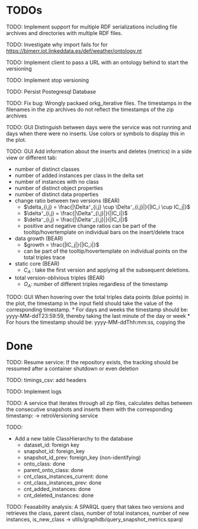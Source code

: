 # TODOs
TODO: Implement support for multiple RDF serializations including file archives and directories with multiple RDF files.

TODO: Investigate why import fails for for https://bimerr.iot.linkeddata.es/def/weather/ontology.nt

TODO: Implement client to pass a URL with an ontology behind to start the versioning

TODO: Implement stop versioning

TODO: Persist Postegresql Database

TODO: Fix bug: Wrongly packaed orkg_iterative files. The timestamps in the filenames in the zip archives do not reflect the timestamps of the zip archives

TODO: GUI
Distinguish between days were the service was not running and days when there were no inserts. Use colors or symbols to display this in the plot.

TODO: GUI
Add information about the inserts and deletes (metrics) in a side view or different tab:
* number of distinct classes
* number of added instances per class in the delta set
* number of instances with no class
* number of distinct object properties
* number of distinct data properties
* change ratio between two versions (BEAR)
    * $\delta_{i,j} = \frac{|\Delta⁺_{i,j} \cup \Delta⁻_{i,j}|}{|IC_i \cup IC_j|}$
    * $\delta⁺_{i,j} = \frac{|\Delta⁺_{i,j}|}{|IC_i|}$
    * $\delta⁻_{i,j} = \frac{|\Delta⁻_{i,j}|}{|IC_i|}$
    * positive and negative change ratios can be part of the tooltip/hovertemplate on individual bars on the insert/delete trace
* data growth  (BEAR)
    * $growth = \frac{|IC_j|}{|IC_i|}$
    * can be part of the tooltip/hovertemplate on individual points on the total triples trace
* static core (BEAR)
    * $C_A$ : take the first version and applying all the subsequent deletions.
* total version-oblivious triples  (BEAR)
    * $O_A$: number of different triples regardless of the timestamp

TODO: GUI
When hovering over the total triples data points (blue points) in the plot, the timestamp in the input field should take the value of the corresponding timestamp. 
    * For days and weeks the timestamp should be: yyyy-MM-ddT23:59:59, thereby taking the last minute of the day or week
    * For hours the timestamp should be: yyyy-MM-ddThh:mm:ss, copying the 


# Done
TODO: Resume service: If the repository exists, the tracking should be ressumed after a container shutdown or even deletion

TODO: timings_csv: add headers

TODO: Implement logs

TODO: A service that iterates through all zip files, 
calculates deltas between the consecutive snapshots 
and inserts them with the corresponding timestamp: -> retroVersioning service

TODO: 
* Add a new table ClassHierarchy to the database
    * dataset_id: foreign key
    * snapshot_id: foreign_key
    * snapshot_id_prev: foreign_key (non-identifying)
    * onto_class: done
    * parent_onto_class: done
    * cnt_class_instances_current: done
    * cnt_class_instances_prev: done
    * cnt_added_instances: done
    * cnt_deleted_instances: done

TODO: Feasability analysis: A SPARQL query that takes two 
versions and retrieves the class, parent class, number of total instances, 
number of new instances, is_new_class -> utils/graphdb/query_snapshot_metrics.sparql

